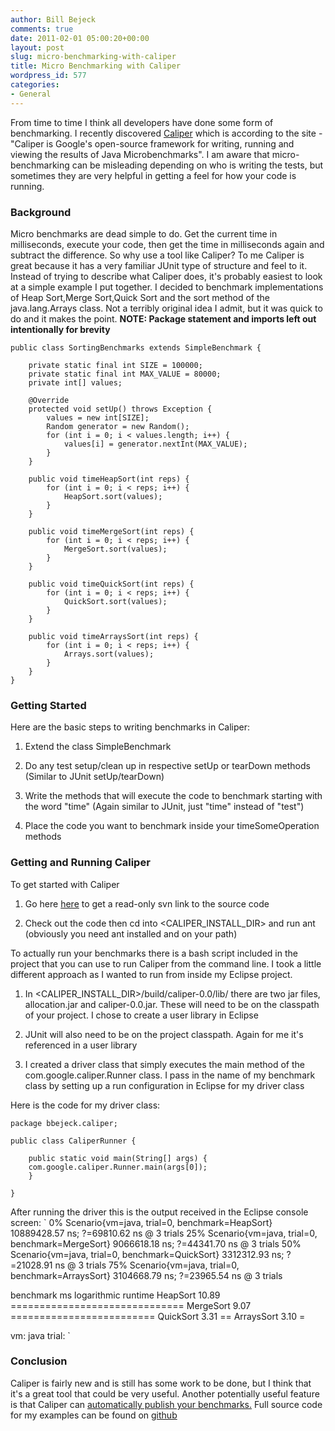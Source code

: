 ```yaml
---
author: Bill Bejeck
comments: true
date: 2011-02-01 05:00:20+00:00
layout: post
slug: micro-benchmarking-with-caliper
title: Micro Benchmarking with Caliper
wordpress_id: 577
categories:
- General
---
```


From time to time I think all developers have done some form of benchmarking.  I recently discovered [Caliper](http://code.google.com/p/caliper/) which is according to the site -  "Caliper is Google's open-source framework for writing, running and viewing the results of Java Microbenchmarks".  I am aware that micro-benchmarking can be misleading depending on who is writing the tests, but sometimes they are very helpful in getting a feel for how your code is running.
<!--more-->

### Background


Micro benchmarks are dead simple to do.  Get the current time in milliseconds, execute your code, then get the time in milliseconds again and subtract the difference.  So why use a tool like Caliper?  To me Caliper is great because it has a very familiar JUnit type of structure and feel to it. Instead of trying to describe what Caliper does, it's probably easiest to look at a simple example I put together.  I decided to benchmark implementations of Heap Sort,Merge Sort,Quick Sort and the sort method of the java.lang.Arrays class.  Not a terribly original idea I admit, but it was quick to do and it makes the point. **NOTE: Package statement and imports left out intentionally for brevity**

    
    
    public class SortingBenchmarks extends SimpleBenchmark {
    	
    	private static final int SIZE = 100000;
    	private static final int MAX_VALUE = 80000;
    	private int[] values;
    
    	@Override
    	protected void setUp() throws Exception {
    		values = new int[SIZE];
    		Random generator = new Random();
    		for (int i = 0; i < values.length; i++) {
    			values[i] = generator.nextInt(MAX_VALUE);
    		}
    	}
    
    	public void timeHeapSort(int reps) {
    		for (int i = 0; i < reps; i++) {
    			HeapSort.sort(values);
    		}
    	}
    
    	public void timeMergeSort(int reps) {
    		for (int i = 0; i < reps; i++) {
    			MergeSort.sort(values);
    		}
    	}
    	
    	public void timeQuickSort(int reps) {
    		for (int i = 0; i < reps; i++) {
    			QuickSort.sort(values);
    		}
    	}
    
    	public void timeArraysSort(int reps) {
    		for (int i = 0; i < reps; i++) {
    			Arrays.sort(values);
    		}
    	}
    }
    




### Getting Started


Here are the basic steps to writing benchmarks in Caliper:




  1. Extend the class SimpleBenchmark


  2. Do any test setup/clean up in respective setUp or tearDown methods (Similar to JUnit setUp/tearDown)


  3. Write the methods that will execute the code to benchmark starting with the word "time" (Again similar to JUnit, just "time" instead of "test")


  4. Place the code you want to benchmark inside your timeSomeOperation methods




### Getting and Running Caliper


To get started with Caliper




  1. Go here [here](http://code.google.com/p/caliper/source/checkout) to get a read-only svn link to the source code


  2. Check out the code then cd into <CALIPER_INSTALL_DIR> and run ant (obviously you need ant installed and on your path)


To actually run your benchmarks there is a bash script included in the project that you can use to run Caliper from the command line.  I took a little different approach as I wanted to run from inside my Eclipse project.


  1. In <CALIPER_INSTALL_DIR>/build/caliper-0.0/lib/ there are two jar files, allocation.jar and caliper-0.0.jar.  These will need to be on the classpath of your project.  I chose to create a user library in Eclipse


  2. JUnit will also need to be on the project classpath.  Again for me it's referenced in a user library


  3. I created a driver class that simply executes the main method of the com.google.caliper.Runner class.  I pass in the name of my benchmark class by setting up a run configuration in Eclipse for my driver class


Here is the code for my driver class:

    
    
    package bbejeck.caliper;
    
    public class CaliperRunner {
    
        public static void main(String[] args) {
    	com.google.caliper.Runner.main(args[0]);
        }
    
    }
    


After running the driver this is the output received in the Eclipse console screen:
`
0% Scenario{vm=java, trial=0, benchmark=HeapSort} 10889428.57 ns; ?=69810.62 ns @ 3 trials
25% Scenario{vm=java, trial=0, benchmark=MergeSort} 9066618.18 ns; ?=44341.70 ns @ 3 trials
50% Scenario{vm=java, trial=0, benchmark=QuickSort} 3312312.93 ns; ?=21028.91 ns @ 3 trials
75% Scenario{vm=java, trial=0, benchmark=ArraysSort} 3104668.79 ns; ?=23965.54 ns @ 3 trials

 benchmark    ms logarithmic runtime
  HeapSort 10.89 ==============================
 MergeSort  9.07 =========================
 QuickSort  3.31 ==
ArraysSort  3.10 =

vm: java
trial:
`


### Conclusion


Caliper is fairly new and is still has some work to be done, but I think that it's a great tool that could be very useful. Another potentially useful feature is that Caliper can [automatically publish your benchmarks.](http://code.google.com/p/caliper/wiki/OnlineResults)   Full source code for my examples can be found on [github](https://github.com/bbejeck/CaliperBlog)

